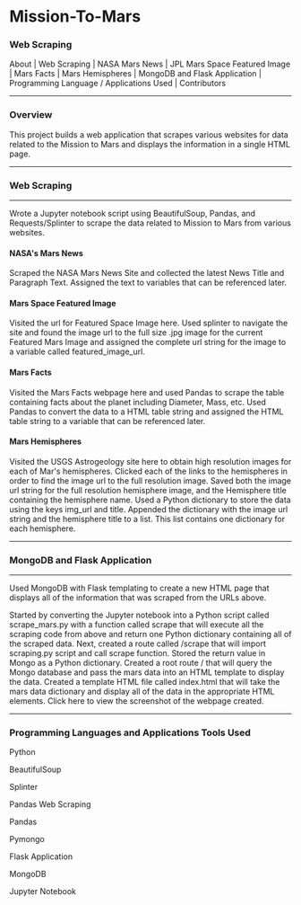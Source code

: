 # Mission-To-Mars

### Web Scraping 

About | Web Scraping | NASA Mars News | JPL Mars Space Featured Image | Mars Facts | Mars Hemispheres | MongoDB and Flask Application | Programming Language / Applications Used | Contributors

---

### Overview

This project builds a web application that scrapes various websites for data related to the Mission to Mars and displays the information in a single HTML page.

---

### Web Scraping

----

Wrote a Jupyter notebook script using BeautifulSoup, Pandas, and Requests/Splinter to scrape the data related to Mission to Mars from various websites.

#### NASA's Mars News

Scraped the NASA Mars News Site and collected the latest News Title and Paragraph Text. Assigned the text to variables that can be referenced later.

#### Mars Space Featured Image

Visited the url for Featured Space Image here.
Used splinter to navigate the site and found the image url to the full size .jpg image for the current Featured Mars Image and assigned the complete url string for the image to a variable called featured_image_url.

#### Mars Facts

Visited the Mars Facts webpage here and used Pandas to scrape the table containing facts about the planet including Diameter, Mass, etc.
Used Pandas to convert the data to a HTML table string and assigned the HTML table string to a variable that can be referenced later.

#### Mars Hemispheres

Visited the USGS Astrogeology site here to obtain high resolution images for each of Mar's hemispheres.
Clicked each of the links to the hemispheres in order to find the image url to the full resolution image.
Saved both the image url string for the full resolution hemisphere image, and the Hemisphere title containing the hemisphere name. Used a Python dictionary to store the data using the keys img_url and title.
Appended the dictionary with the image url string and the hemisphere title to a list. This list contains one dictionary for each hemisphere.

---

### MongoDB and Flask Application

---
Used MongoDB with Flask templating to create a new HTML page that displays all of the information that was scraped from the URLs above.

Started by converting the Jupyter notebook into a Python script called scrape_mars.py with a function called scrape that will execute all the scraping code from above and return one Python dictionary containing all of the scraped data.
Next, created a route called /scrape that will import scraping.py script and call scrape function.
Stored the return value in Mongo as a Python dictionary.
Created a root route / that will query the Mongo database and pass the mars data into an HTML template to display the data.
Created a template HTML file called index.html that will take the mars data dictionary and display all of the data in the appropriate HTML elements.
Click here to view the screenshot of the webpage created.

---

### Programming Languages and Applications Tools Used

Python

BeautifulSoup

Splinter

Pandas Web Scraping

Pandas

Pymongo

Flask Application

MongoDB

Jupyter Notebook

